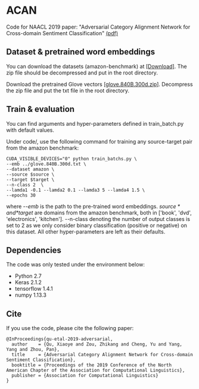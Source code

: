 # ACAN
Code for NAACL 2019 paper: "Adversarial Category Alignment Network for Cross-domain Sentiment Classification" [(pdf)](https://www.aclweb.org/anthology/N19-1258)

## Dataset & pretrained word embeddings
You can download the datasets (amazon-benchmark) at [[Download]](https://drive.google.com/open?id=1rEwGXdEqt2xZwtJi7RHeRcSZDuYrSIpq). The zip file should be decompressed and put in the root directory.

Download the pretrained Glove vectors [[glove.840B.300d.zip]](http://nlp.stanford.edu/data/wordvecs/glove.840B.300d.zip). Decompress the zip file and put the txt file in the root directory.

## Train & evaluation
You can find arguments and hyper-parameters defined in train_batch.py with default values.

Under code/, use the following command for training any source-target pair from the amazon benchmark:
```
CUDA_VISIBLE_DEVICES="0" python train_batchs.py \
--emb ../glove.840B.300d.txt \
--dataset amazon \
--source $source \
--target $target \
--n-class 2  \
--lamda1 -0.1 --lamda2 0.1 --lamda3 5 --lamda4 1.5 \
--epochs 30 
```
where *--emb* is the path to the pre-trained word embeddings. *$source* and *$target* are domains from the amazon benchmark, both in ['book', 'dvd', 'electronics', 'kitchen']. --n-class denoting the number of output classes is set to 2 as we only consider binary classification (positive or negative) on this dataset. All other hyper-parameters are left as their defaults.

## Dependencies
The code was only tested under the environment below:
* Python 2.7
* Keras 2.1.2
* tensorflow 1.4.1
* numpy 1.13.3

## Cite
If you use the code, please cite the following paper:
```
@InProceedings{qu-etal-2019-adversarial,
  author    = {Qu, Xiaoye and Zou, Zhikang and Cheng, Yu and Yang, Yang and Zhou, Pan},
  title     = {Adversarial Category Alignment Network for Cross-domain Sentiment Classification},
  booktitle = {Proceedings of the 2019 Conference of the North American Chapter of the Association for Computational Linguistics},
  publisher = {Association for Computational Linguistics}
}
```
